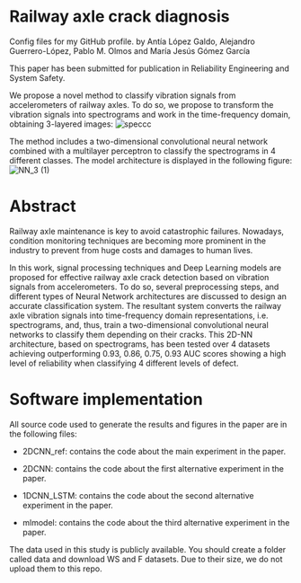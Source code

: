 # Railway axle crack diagnosis
Config files for my GitHub profile.
by Antía López Galdo, Alejandro Guerrero-López, Pablo M. Olmos and María Jesús Gómez García

This paper has been submitted for publication in Reliability Engineering and System Safety.

We propose a novel method to classify vibration signals from accelerometers of railway axles. To do so, we propose to transform the vibration signals into spectrograms and work in the time-frequency domain, obtaining 3-layered images:
![speccc](https://user-images.githubusercontent.com/79870718/182141897-51532c80-e556-4e41-ab1e-eeb0caeab74f.png)

The method includes a two-dimensional convolutional neural network combined with a multilayer perceptron to classify the spectrograms in 4 different classes. The model architecture is displayed in the following figure:
![NN_3 (1)](https://user-images.githubusercontent.com/79870718/182142485-8875126d-b221-4545-9a80-40efd3ef1958.png)


# Abstract 
Railway axle maintenance is key to avoid catastrophic failures. Nowadays, condition monitoring techniques are becoming more prominent in the industry to prevent from huge costs and damages to human lives. 

In this work, signal processing techniques and Deep Learning models are proposed for effective railway axle crack detection based on vibration signals from accelerometers. To do so, several preprocessing steps, and different types of Neural Network architectures are discussed to design an accurate classification system. The resultant system converts the railway axle vibration signals into time-frequency domain representations, i.e. spectrograms, and, thus, train a two-dimensional convolutional neural networks to classify them depending on their cracks. This 2D-NN architecture, based on spectrograms, has been tested over 4 datasets achieving outperforming 0.93, 0.86, 0.75, 0.93 AUC scores showing a high level of reliability when classifying 4 different levels of defect.

# Software implementation

All source code used to generate the results and figures in the paper are in the following files:

- 2DCNN_ref: contains the code about the main experiment in the paper.

- 2DCNN: contains the code about the first alternative experiment in the paper.

- 1DCNN_LSTM: contains the code about the second alternative experiment in the paper.

- mlmodel: contains the code about the third alternative experiment in the paper.

The data used in this study is publicly available. You should create a folder called data and download WS and F datasets. Due to their size, we do not upload them to this repo.
